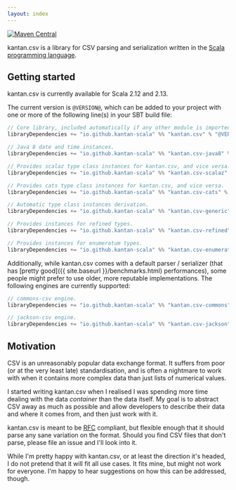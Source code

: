 ```yaml
---
layout: index
---
```


[![Maven Central](https://maven-badges.herokuapp.com/maven-central/io.github.kantan-scala/kantan.csv_2.13/badge.svg)](https://maven-badges.herokuapp.com/maven-central/io.github.kantan-scala/kantan.csv_2.13)

kantan.csv is a library for CSV parsing and serialization written in the
[Scala programming language](http://www.scala-lang.org).

## Getting started

kantan.csv is currently available for Scala 2.12 and 2.13.

The current version is `@VERSION@`, which can be added to your project with one or more of the following line(s)
in your SBT build file:

```scala
// Core library, included automatically if any other module is imported.
libraryDependencies += "io.github.kantan-scala" %% "kantan.csv" % "@VERSION@"

// Java 8 date and time instances.
libraryDependencies += "io.github.kantan-scala" %% "kantan.csv-java8" % "@VERSION@"

// Provides scalaz type class instances for kantan.csv, and vice versa.
libraryDependencies += "io.github.kantan-scala" %% "kantan.csv-scalaz" % "@VERSION@"

// Provides cats type class instances for kantan.csv, and vice versa.
libraryDependencies += "io.github.kantan-scala" %% "kantan.csv-cats" % "@VERSION@"

// Automatic type class instances derivation.
libraryDependencies += "io.github.kantan-scala" %% "kantan.csv-generic" % "@VERSION@"

// Provides instances for refined types.
libraryDependencies += "io.github.kantan-scala" %% "kantan.csv-refined" % "@VERSION@"

// Provides instances for enumeratum types.
libraryDependencies += "io.github.kantan-scala" %% "kantan.csv-enumeratum" % "@VERSION@"
```

Additionally, while kantan.csv comes with a default parser / serializer (that has
[pretty good]({{ site.baseurl }}/benchmarks.html) performances), some people might prefer to use older, more
reputable implementations. The following engines are currently supported:

```scala
// commons-csv engine.
libraryDependencies += "io.github.kantan-scala" %% "kantan.csv-commons" % "@VERSION@"

// jackson-csv engine.
libraryDependencies += "io.github.kantan-scala" %% "kantan.csv-jackson" % "@VERSION@"
```


## Motivation

CSV is an unreasonably popular data exchange format. It suffers from poor (or at the very least late) standardisation,
and is often a nightmare to work with when it contains more complex data than just lists of numerical values.

I started writing kantan.csv when I realised I was spending more time dealing with the data _container_ than the
data itself. My goal is to abstract CSV away as much as possible and allow developers to describe their data and where
it comes from, and then just work with it.

kantan.csv is meant to be [RFC](https://tools.ietf.org/html/rfc4180) compliant, but flexible enough that it should
parse any sane variation on the format. Should you find CSV files that don't parse, please file an issue and I'll look
into it.

While I'm pretty happy with kantan.csv, or at least the direction it's headed, I do not pretend that it will fit
all use cases. It fits mine, but might not work for everyone. I'm happy to hear suggestions on how this can be
addressed, though.
